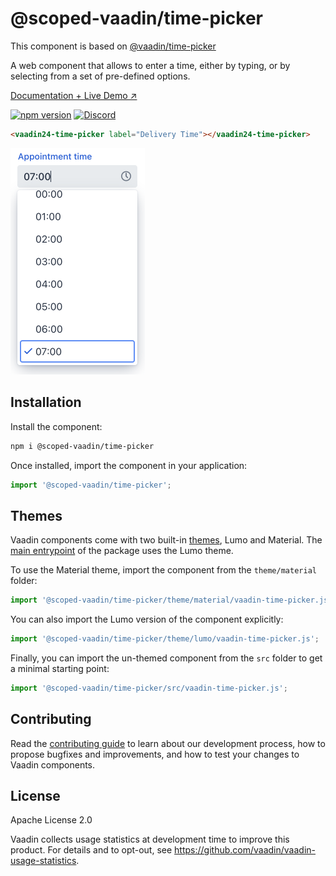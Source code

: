 # @scoped-vaadin/time-picker

This component is based on [@vaadin/time-picker](https://www.npmjs.com/package/@vaadin/time-picker)

A web component that allows to enter a time, either by typing, or by selecting from a set of pre-defined options.

[Documentation + Live Demo ↗](https://vaadin.com/docs/latest/components/time-picker)

[![npm version](https://badgen.net/npm/v/@scoped-vaadin/time-picker)](https://www.npmjs.com/package/@scoped-vaadin/time-picker)
[![Discord](https://img.shields.io/discord/732335336448852018?label=discord)](https://discord.gg/PHmkCKC)

```html
<vaadin24-time-picker label="Delivery Time"></vaadin24-time-picker>
```

[<img src="https://raw.githubusercontent.com/vaadin/web-components/master/packages/time-picker/screenshot.png" width="215" alt="Screenshot of vaadin-time-picker">](https://vaadin.com/docs/latest/components/time-picker)

## Installation

Install the component:

```sh
npm i @scoped-vaadin/time-picker
```

Once installed, import the component in your application:

```js
import '@scoped-vaadin/time-picker';
```

## Themes

Vaadin components come with two built-in [themes](https://vaadin.com/docs/latest/styling), Lumo and Material.
The [main entrypoint](https://github.com/vaadin/web-components/blob/master/packages/time-picker/vaadin-time-picker.js) of the package uses the Lumo theme.

To use the Material theme, import the component from the `theme/material` folder:

```js
import '@scoped-vaadin/time-picker/theme/material/vaadin-time-picker.js';
```

You can also import the Lumo version of the component explicitly:

```js
import '@scoped-vaadin/time-picker/theme/lumo/vaadin-time-picker.js';
```

Finally, you can import the un-themed component from the `src` folder to get a minimal starting point:

```js
import '@scoped-vaadin/time-picker/src/vaadin-time-picker.js';
```

## Contributing

Read the [contributing guide](https://vaadin.com/docs/latest/contributing/overview) to learn about our development process, how to propose bugfixes and improvements, and how to test your changes to Vaadin components.

## License

Apache License 2.0

Vaadin collects usage statistics at development time to improve this product.
For details and to opt-out, see https://github.com/vaadin/vaadin-usage-statistics.
